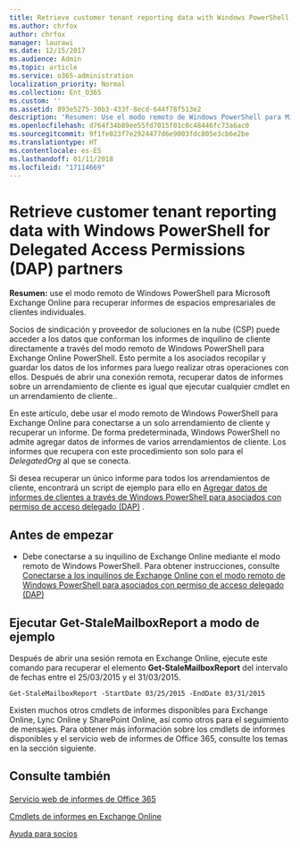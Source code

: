 ```yaml
---
title: Retrieve customer tenant reporting data with Windows PowerShell for Delegated Access Permissions (DAP) partners
ms.author: chrfox
author: chrfox
manager: laurawi
ms.date: 12/15/2017
ms.audience: Admin
ms.topic: article
ms.service: o365-administration
localization_priority: Normal
ms.collection: Ent_O365
ms.custom: ''
ms.assetid: 893e5275-30b3-433f-8ecd-644f78f513e2
description: 'Resumen: Use el modo remoto de Windows PowerShell para Microsoft Exchange Online para recuperar informes de inquilinos de cliente individuales.'
ms.openlocfilehash: d764f34b89ee55fd7015f01c0c48446fc73a6ac0
ms.sourcegitcommit: 9f1fe023f7e2924477d6e9003fdc805e3cb6e2be
ms.translationtype: HT
ms.contentlocale: es-ES
ms.lasthandoff: 01/11/2018
ms.locfileid: "17114669"
---
```

# <a name="retrieve-customer-tenant-reporting-data-with-windows-powershell-for-delegated-access-permissions-dap-partners"></a>Retrieve customer tenant reporting data with Windows PowerShell for Delegated Access Permissions (DAP) partners

 **Resumen:** use el modo remoto de Windows PowerShell para Microsoft Exchange Online para recuperar informes de espacios empresariales de clientes individuales.
  
Socios de sindicación y proveedor de soluciones en la nube (CSP) puede acceder a los datos que conforman los informes de inquilino de cliente directamente a través del modo remoto de Windows PowerShell para Exchange Online PowerShell. Esto permite a los asociados recopilar y guardar los datos de los informes para luego realizar otras operaciones con ellos. Después de abrir una conexión remota, recuperar datos de informes sobre un arrendamiento de cliente es igual que ejecutar cualquier cmdlet en un arrendamiento de cliente..
  
En este artículo, debe usar el modo remoto de Windows PowerShell para Exchange Online para conectarse a un solo arrendamiento de cliente y recuperar un informe. De forma predeterminada, Windows PowerShell no admite agregar datos de informes de varios arrendamientos de cliente. Los informes que recupera con este procedimiento son solo para el  _DelegatedOrg_ al que se conecta.
  
Si desea recuperar un único informe para todos los arrendamientos de cliente, encontrará un script de ejemplo para ello en [Agregar datos de informes de clientes a través de Windows PowerShell para asociados con permiso de acceso delegado (DAP)](aggregate-customer-reporting-data-via-windows-powershell-for-delegated-access-pe.md) .
  
## <a name="before-you-begin"></a>Antes de empezar

- Debe conectarse a su inquilino de Exchange Online mediante el modo remoto de Windows PowerShell. Para obtener instrucciones, consulte [Conectarse a los inquilinos de Exchange Online con el modo remoto de Windows PowerShell para asociados con permiso de acceso delegado (DAP)](connect-to-exchange-online-tenants-with-remote-windows-powershell-for-delegated.md)
    
## <a name="run-the-get-stalemailboxreport-sample"></a>Ejecutar Get-StaleMailboxReport a modo de ejemplo

Después de abrir una sesión remota en Exchange Online, ejecute este comando para recuperar el elemento **Get-StaleMailboxReport** del intervalo de fechas entre el 25/03/2015 y el 31/03/2015.
  
```
Get-StaleMailboxReport -StartDate 03/25/2015 -EndDate 03/31/2015
```

Existen muchos otros cmdlets de informes disponibles para Exchange Online, Lync Online y SharePoint Online, así como otros para el seguimiento de mensajes. Para obtener más información sobre los cmdlets de informes disponibles y el servicio web de informes de Office 365, consulte los temas en la sección siguiente.
  
## <a name="see-also"></a>Consulte también

#### 

[Servicio web de informes de Office 365](https://go.microsoft.com/fwlink/p/?LinkId=532777)
  
[Cmdlets de informes en Exchange Online](https://go.microsoft.com/fwlink/p/?LinkId=526430)
  
[Ayuda para socios](https://go.microsoft.com/fwlink/p/?LinkID=533477)

